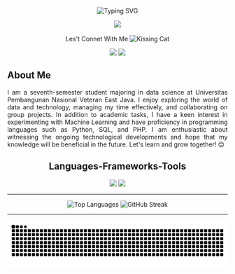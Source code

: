 <!-- Typing SVG by DenverCoder1 - https://github.com/DenverCoder1/readme-typing-svg -->
<p align="center">
 <a>
   <img src="https://readme-typing-svg.demolab.com?font=Bree+Serif&weight=400&size=30&pause=1000&color=0096FF&center=true&width=525&height=40&lines=Hi+There!%2C+Welcome+to+My+Github+👋" alt="Typing SVG" /></a>
</p>

<!-- Background -->
<p align="center">
 <a href="https://github.com/andrymldni">
  <img src="https://github.com/user-attachments/assets/46e3590c-dc6b-4207-8be6-262c58744dcb"></a>
</p>

<p align="center">Les't Connet With Me <img src="https://raw.githubusercontent.com/Tarikul-Islam-Anik/Animated-Fluent-Emojis/master/Emojis/Smilies/Kissing%20Cat.png" alt="Kissing Cat" width="25" height="25" /></p>

<!-- Social icons section -->
<p align="center">
 <a href="https://www.linkedin.com/in/andrymldni/">
  <img src="https://img.shields.io/badge/LinkedIn-0077B5?style=for-the-badge&logo=linkedin&logoColor=white"/></a>

 <a href="https://www.instagram.com/andrymldni/">
  <img src="https://img.shields.io/badge/Instagram-%23E4405F.svg?style=for-the-badge&logo=Instagram&logoColor=white"/></a>

<h2> About Me</h2>
 <div align="justify"><p>
  I am a seventh-semester student majoring in data science at Universitas Pembangunan Nasional Veteran East Java. I enjoy exploring the world of data and technology, managing my time effectively, and collaborating on group projects. In addition to academic tasks, I have a keen interest in experimenting with Machine Learning and have proficiency in programming languages such as Python, SQL, and PHP. I am enthusiastic about witnessing the ongoing technological developments and hope that my knowledge will be beneficial in the future. Let's learn and grow together! 😊
 </p></div>

<h2 align="center"> Languages-Frameworks-Tools </h2>

<div align="center">
    <img src="https://skillicons.dev/icons?i=stackoverflow,bootstrap,gcp,html,css,vscode,github,figma,tensorflow,git,r" />
    <img src="https://skillicons.dev/icons?i=wordpress,python,javascript,discord,firebase,mongodb,aws,java,php,mysql,flask" /><br>
</div>

___

<div align="center">
  <img height="150em" src="https://github-readme-stats.vercel.app/api/top-langs/?username=andrymldni&theme=codeSTACKr&hide_border=true&layout=compact" alt="Top Languages"/>
  <img height="150em" src="https://github-readme-streak-stats.herokuapp.com/?user=andrymldni&theme=codeSTACKr&hide_border=true" alt="GitHub Streak"/>
</div>

___


<div align="center">
  <img src="https://github.com/andrymldni/andrymldni/blob/output/github-contribution-grid-snake-dark.svg" alt="Contribution Snake Animation"/>
</div>
